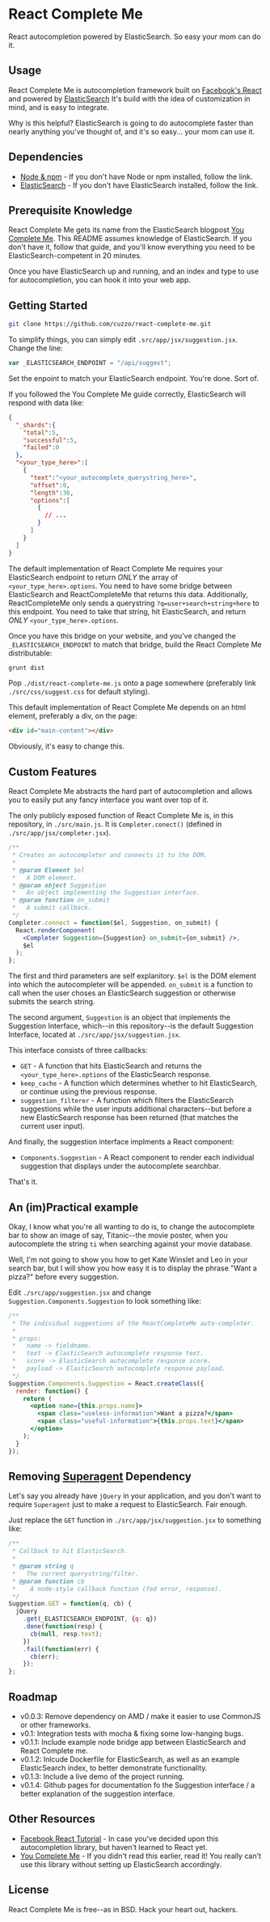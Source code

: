 React Complete Me
=================

React autocompletion powered by ElasticSearch. So easy your mom can do it.

Usage
-----

React Complete Me is autocompletion framework built on [Facebook's React](http://facebook.github.io/react/ "React Homepage") and powered by [ElasticSearch](http://www.elasticsearch.org/ "ElasticSearch Homepage") It's build with the idea of customization in mind, and is easy to integrate.

Why is this helpful? ElasticSearch is going to do autocomplete faster than nearly anything you've thought of, and it's so easy... your mom can use it.

Dependencies
------------

* [Node & npm](https://github.com/joyent/node/wiki/Installation "Node Installation Guide") - If you don't have Node or npm installed, follow the link.
* [ElasticSearch](http://www.elasticsearch.org/guide/en/elasticsearch/reference/current/setup.html "ElasticSearch Installation Guide") - If you don't have ElasticSearch installed, follow the link.

Prerequisite Knowledge
----------------------

React Complete Me gets its name from the ElasticSearch blogpost [You Complete Me](http://www.elasticsearch.org/blog/you-complete-me/ "ElasticSearch Autocompletion Example"). This README assumes knowledge of ElasticSearch. If you don't have it, follow that guide, and you'll know everything you need to be ElasticSearch-competent in 20 minutes.

Once you have ElasticSearch up and running, and an index and type to use for autocompletion, you can hook it into your web app.

Getting Started
---------------

```bash
git clone https://github.com/cuzzo/react-complete-me.git
```

To simplify things, you can simply edit `.src/app/jsx/suggestion.jsx`. Change the line:

```javascript
var _ELASTICSEARCH_ENDPOINT = "/api/suggest";
```

Set the enpoint to match your ElasticSearch endpoint. You're done. Sort of.

If you followed the You Complete Me guide correctly, ElasticSearch will respond with data like:

```json
{
  "_shards":{
    "total":5,
    "successful":5,
    "failed":0
  },
  "<your_type_here>":[
    {
      "text":"<your_autocomplete_querystring_here>",
      "offset":0,
      "length":36,
      "options":[
        {
          // ...
        }
      ]
    }
  ]
}
```

The default implementation of React Complete Me requires your ElasticSearch endpoint to return *ONLY* the array of `<your_type_here>.options`. You need to have some bridge between ElasticSearch and ReactCompleteMe that returns this data. Additionally, ReactCompleteMe only sends a querystring `?q=user+search+string+here` to this endpoint. You need to take that string, hit ElasticSearch, and return *ONLY* `<your_type_here>.options`.

Once you have this bridge on your website, and you've changed the `_ELASTICSEARCH_ENDPOINT` to match that bridge, build the React Complete Me distributable:

```bash
grunt dist
```

Pop `./dist/react-complete-me.js` onto a page somewhere (preferably link `./src/css/suggest.css` for default styling).

This default implementation of React Complete Me depends on an html element, preferably a div, on the page:

```html
<div id="main-content"></div>
```

Obviously, it's easy to change this.

Custom Features
---------------

React Complete Me abstracts the hard part of autocompletion and allows you to easily put any fancy interface you want over top of it.

The only publicly exposed function of React Complete Me is, in this repository, in `./src/main.js`. It is `Completer.conect()` (defined in `./src/app/jsx/completer.jsx`).

```jsx
/**
 * Creates an autocompleter and connects it to the DOM.
 *
 * @param Element $el
 *   A DOM element.
 * @param object Suggestion
 *   An object implementing the Suggestion interface.
 * @param function on_submit
 *   A submit callback.
 */
Completer.connect = function($el, Suggestion, on_submit) {
  React.renderComponent(
    <Completer Suggestion={Suggestion} on_submit={on_submit} />,
    $el
  );
};
```

The first and third parameters are self explanitory. `$el` is the DOM element into which the autocompleter will be appended. `on_submit` is a function to call when the user choses an ElasticSearch suggestion or otherwise submits the search string.

The second argument, `Suggestion` is an object that implements the Suggestion Interface, which--in this repository--is the default Suggestion Interface, located at `./src/app/jsx/suggestion.jsx`.

This interface consists of three callbacks:

* `GET` - A function that hits ElasticSearch and returns the `<your_type_here>.options` of the ElasticSearch response.
* `keep_cache` - A function which determines whether to hit ElasticSearch, or continue using the previous response.
* `suggestion_filterer` - A function which filters the ElasticSearch suggestions while the user inputs additional characters--but before a new ElasticSearch response has been returned (that matches the current user input).

And finally, the suggestion interface implments a React component: 

* `Components.Suggestion` - A React component to render each individual suggestion that displays under the autocomplete searchbar.

That's it.

An (im)Practical example
------------------------

Okay, I know what you're all wanting to do is, to change the autocomplete bar to show an image of say, Titanic--the movie poster, when you autocomplete the string `ti` when searching against your movie database.

Well, I'm not going to show you how to get Kate Winslet and Leo in your search bar, but I will show you how easy it is to display the phrase "Want a pizza?" before every suggestion.

Edit `./src/app/suggestion.jsx` and change `Suggestion.Components.Suggestion` to look something like:

```jsx
/**
 * The individual suggestions of the ReactCompleteMe auto-completer.
 *
 * props:
 *   name -> fieldname.
 *   text -> ElasticSearch autocomplete response text.
 *   score -> ElasticSearch autocomplete response score.
 *   payload -> ElasticSearch autocomplete response payload.
 */
Suggestion.Components.Suggestion = React.createClass({
  render: function() {
    return (
      <option name={this.props.name}>
        <span class="useless-information">Want a pizza?</span>
        <span class="useful-information">{this.props.text}</span>
      </option>
    );
  }
});
```

Removing [Superagent](https://github.com/visionmedia/superagent "Superagent Homepage") Dependency
-------------------------------------------------------------------------------------------------

Let's say you already have `jQuery` in your application, and you don't want to require `Superagent` just to make a request to ElasticSearch. Fair enough.

Just replace the `GET` function in `./src/app/jsx/suggestion.jsx` to something like:

```javascript
/**
 * Callback to hit ElasticSearch.
 *
 * @param string q
 *   The current querystring/filter.
 * @param function cb
 *    A node-style callback function (fed error, response).
 */
Suggestion.GET = function(q, cb) {
  jQuery
    .get(_ELASTICSEARCH_ENDPOINT, {q: q})
    .done(function(resp) { 
      cb(null, resp.text);
    })
    .fail(function(err) {
      cb(err);
    });
};
```

Roadmap
-------

* v0.0.3: Remove dependency on AMD / make it easier to use CommonJS or other frameworks.
* v0.1: Integration tests with mocha & fixing some low-hanging bugs.
* v0.1.1: Include example node bridge app between ElasticSearch and React Complete me.
* v0.1.2: Inlcude Dockerfile for ElasticSearch, as well as an example ElasticSearch index, to better demonstrate functionality.
* v0.1.3: Include a live demo of the project running.
* v0.1.4: Github pages for documentation fo the Suggestion interface / a better explanation of the suggestion interface.

Other Resources
---------------

* [Facebook React Tutorial](http://facebook.github.io/react/docs/tutorial.html "Facebook React Tutorial") - In case you've decided upon this autocompletion library, but haven't learned to React yet.
* [You Complete Me](http://www.elasticsearch.org/blog/you-complete-me/ "ElasticSearch autocompletion Example") - If you didn't read this earlier, read it! You really can't use this library without setting up ElasticSearch accordingly.

License
-------

React Complete Me is free--as in BSD. Hack your heart out, hackers.
